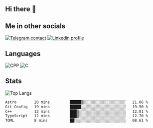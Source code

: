 ## Hi there 👋

## Me in other socials
[![Telegram contact][telegram_badge]][telegram_link]
[![Linkedin profile][linkedin_badge]][linkedin_link]
<!-- [![My CV][CV]][CV_path] -->

## Languages
![CPP](https://img.shields.io/badge/-C++-000?&logo=c%2B%2B)
![C](https://img.shields.io/badge/-C-000?&logo=c)


## Stats
![Top Langs](https://github-readme-stats.vercel.app/api/top-langs/?username=Winlogon-exe&size_weight=0.5&count_weight=0.5&bg_color=000000&title_color=ffffff&text_color=ffffff)

<!--START_SECTION:waka-->

```txt
Astro        20 mins         █████▒░░░░░░░░░░░░░░░░░░░   21.06 %
Git Config   19 mins         █████░░░░░░░░░░░░░░░░░░░░   19.50 %
C++          12 mins         ███▒░░░░░░░░░░░░░░░░░░░░░   12.81 %
TypeScript   12 mins         ███▒░░░░░░░░░░░░░░░░░░░░░   12.70 %
TOML         8 mins          ██░░░░░░░░░░░░░░░░░░░░░░░   08.61 %
```

<!--END_SECTION:waka-->

<!-- [CV_path]: path
[CV]: https://img.shields.io/badge/CV-D3182A?style=for-the-badge&logoColor=white -->

[telegram_link]: https://t.me/winlogon_exe
[telegram_badge]: https://img.shields.io/badge/Telegram-000?style=for-the-badge&logo=telegram&logoColor=white

[linkedin_link]: https://www.linkedin.com/in/winlogon/
[linkedin_badge]: https://img.shields.io/badge/LinkedIn-000?style=for-the-badge&logo=linkedin&logoColor=white



